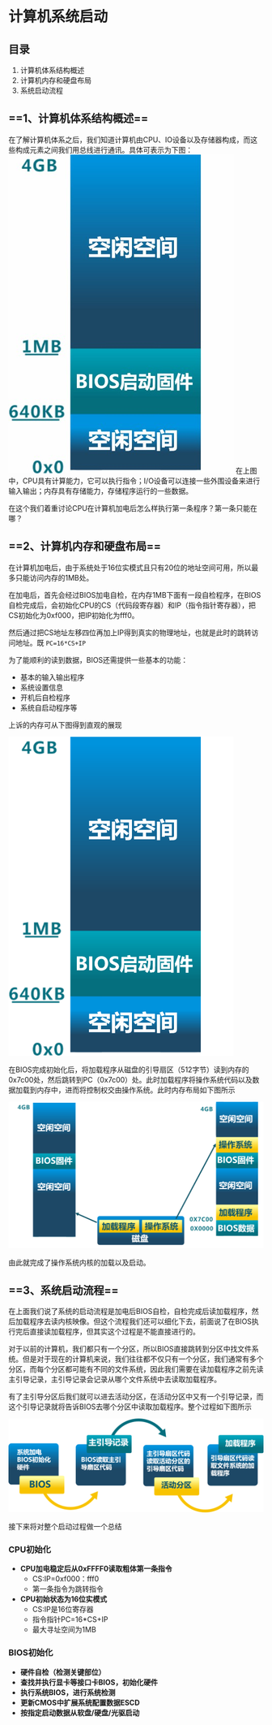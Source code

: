 # 计算机系统启动
## **目录**
1. 计算机体系结构概述
2. 计算机内存和硬盘布局
3. 系统启动流程

## ==1、计算机体系结构概述==
在了解计算机体系之后，我们知道计算机由CPU、IO设备以及存储器构成，而这些构成元素之间我们用总线进行通讯。具体可表示为下图：
![title](https://raw.githubusercontent.com/yurui105/image/master/image/2019/03/26/%E5%86%85%E5%AD%98-1553611938413.jpg)
在上图中，CPU具有计算能力，它可以执行指令；I/O设备可以连接一些外围设备来进行输入输出；内存具有存储能力，存储程序运行的一些数据。

在这个我们着重讨论CPU在计算机加电后怎么样执行第一条程序？第一条只能在哪？

## ==2、计算机内存和硬盘布局==
在计算机加电后，由于系统处于16位实模式且只有20位的地址空间可用，所以最多只能访问内存的1MB处。

在加电后，首先会经过BIOS加电自检，在内存1MB下面有一段自检程序，在BIOS自检完成后，会初始化CPU的CS（代码段寄存器）和IP（指令指针寄存器），把CS初始化为0xf000，把IP初始化为fff0。

然后通过把CS地址左移四位再加上IP得到真实的物理地址，也就是此时的跳转访问地址。既	    ```PC=16*CS+IP```

为了能顺利的读到数据，BIOS还需提供一些基本的功能：
- 基本的输入输出程序
- 系统设置信息
- 开机后自检程序
- 系统自启动程序等

上诉的内存可从下图得到直观的展现

![title](https://raw.githubusercontent.com/yurui105/image/master/image/2019/03/26/%E5%86%85%E5%AD%98-1553609248372.png)

在BIOS完成初始化后，将加载程序从磁盘的引导扇区（512字节）读到内存的0x7c00处，然后跳转到PC（0x7c00）处。此时加载程序将操作系统代码以及数据加载到内存中，进而将控制权交由操作系统。此时内存布局如下图所示

![title](https://raw.githubusercontent.com/yurui105/image/master/image/2019/03/26/%E5%9B%BE%E7%89%871-1553611533462.png)

由此就完成了操作系统内核的加载以及启动。

## ==3、系统启动流程==
在上面我们说了系统的启动流程是加电后BIOS自检，自检完成后读加载程序，然后加载程序去读内核映像。但这个流程我们还可以细化下去，前面说了在BIOS执行完后直接读加载程序，但其实这个过程是不能直接进行的。

对于以前的计算机，我们都只有一个分区，所以BIOS直接跳转到分区中找文件系统。但是对于现在的计算机来说，我们往往都不仅只有一个分区，我们通常有多个分区，而每个分区都可能有不同的文件系统，因此我们需要在读加载程序之前先读主引导记录，主引导记录会记录从哪个文件系统中去读取加载程序。

有了主引导分区后我们就可以进去活动分区，在活动分区中又有一个引导记录，而这个引导记录就将告诉BIOS去哪个分区中读取加载程序。整个过程如下图所示

![title](https://raw.githubusercontent.com/yurui105/image/master/image/2019/03/27/%E5%9B%BE%E7%89%872-1553616213116.png)

接下来将对整个启动过程做一个总结

### CPU初始化
- **CPU加电稳定后从0xFFFF0读取粗体第一条指令**
	- CS:IP=0xf000：fff0
	- 第一条指令为跳转指令
- **CPU初始状态为16位实模式**
	- CS:IP是16位寄存器
	- 指令指针PC=16*CS+IP
	- 最大寻址空间为1MB

### BIOS初始化

- **硬件自检（检测关键部位）**
- **查找并执行显卡等接口卡BIOS，初始化硬件**
- **执行系统BIOS，进行系统检测**
- **更新CMOS中扩展系统配置数据ESCD**
- **按指定启动数据从软盘/硬盘/光驱启动**

